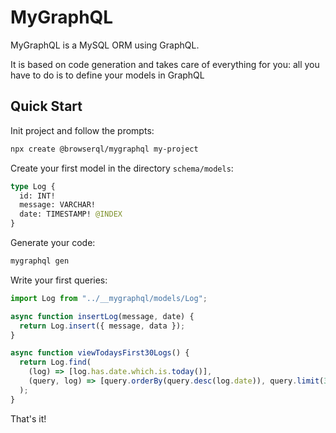 # MyGraphQL

MyGraphQL is a MySQL ORM using GraphQL.

It is based on code generation and takes care of everything for you: all you have to do is to define your models in GraphQL

## Quick Start

Init project and follow the prompts:

```bash
npx create @browserql/mygraphql my-project
```

Create your first model in the directory `schema/models`:

```graphql
type Log {
  id: INT!
  message: VARCHAR!
  date: TIMESTAMP! @INDEX
}
```

Generate your code:

```bash
mygraphql gen
```

Write your first queries:

```javascript
import Log from "../__mygraphql/models/Log";

async function insertLog(message, date) {
  return Log.insert({ message, data });
}

async function viewTodaysFirst30Logs() {
  return Log.find(
    (log) => [log.has.date.which.is.today()],
    (query, log) => [query.orderBy(query.desc(log.date)), query.limit(30)]
  );
}
```

That's it!
